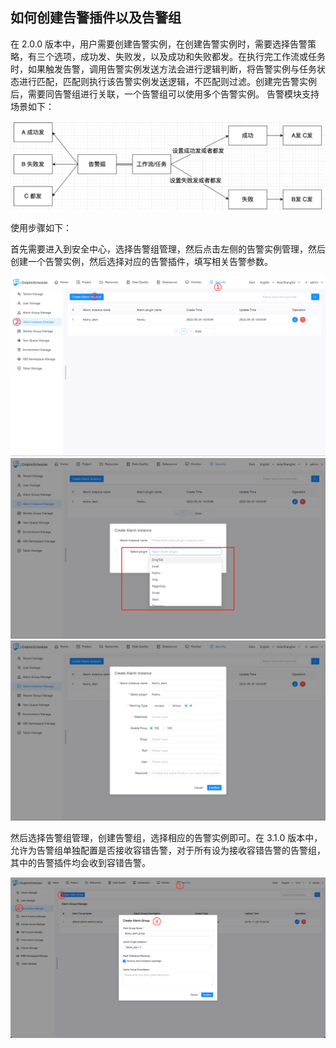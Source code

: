 ## 如何创建告警插件以及告警组

在 2.0.0 版本中，用户需要创建告警实例，在创建告警实例时，需要选择告警策略，有三个选项，成功发、失败发，以及成功和失败都发。在执行完工作流或任务时，如果触发告警，调用告警实例发送方法会进行逻辑判断，将告警实例与任务状态进行匹配，匹配则执行该告警实例发送逻辑，不匹配则过滤。创建完告警实例后，需要同告警组进行关联，一个告警组可以使用多个告警实例。
告警模块支持场景如下：

<img src="../../../../img/alert/alert_scenarios_zh.png">

使用步骤如下：

首先需要进入到安全中心，选择告警组管理，然后点击左侧的告警实例管理，然后创建一个告警实例，然后选择对应的告警插件，填写相关告警参数。

![alert-instance01](../../../../img/new_ui/dev/alert/alert_instance01.png)
![alert-instance02](../../../../img/new_ui/dev/alert/alert_instance02.png)
![alert-instance03](../../../../img/new_ui/dev/alert/alert_instance03.png)

然后选择告警组管理，创建告警组，选择相应的告警实例即可。在 3.1.0 版本中，允许为告警组单独配置是否接收容错告警，对于所有设为接收容错告警的告警组，其中的告警插件均会收到容错告警。

![alert-instance04](../../../../img/new_ui/dev/alert/alert_instance04.png)
